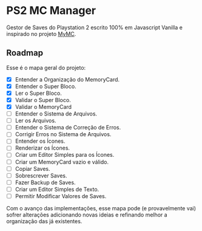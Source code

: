 # PS2 MC Manager

Gestor de Saves do Playstation 2 escrito 100% em Javascript Vanilla e inspirado no projeto [MyMC](https://github.com/ps2dev/mymc).

## Roadmap

Esse é o mapa geral do projeto:

- [x] Entender a Organização do MemoryCard.
- [x] Entender o Super Bloco.
- [x] Ler o Super Bloco.
- [x] Validar o Super Bloco.
- [x] Validar o MemoryCard
- [ ] Entender o Sistema de Arquivos.
- [ ] Ler os Arquivos.
- [ ] Entender o Sistema de Correção de Erros.
- [ ] Corrigir Erros no Sistema de Arquivos.
- [ ] Entender os Ícones.
- [ ] Renderizar os Ícones.
- [ ] Criar um Editor Simples para os Ícones.
- [ ] Criar um MemoryCard vazio e válido.
- [ ] Copiar Saves.
- [ ] Sobrescrever Saves.
- [ ] Fazer Backup de Saves.
- [ ] Criar um Editor Simples de Texto.
- [ ] Permitir Modificar Valores de Saves.

Com o avanço das implementações, esse mapa pode (e provavelmente vai) sofrer alterações adicionando novas ideias e refinando melhor a organização das já existentes.
